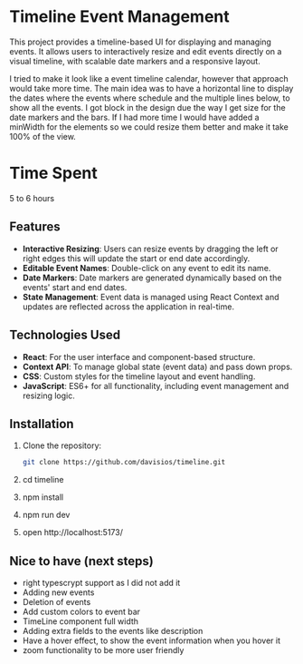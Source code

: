# Timeline Event Management

This project provides a timeline-based UI for displaying and managing events. It allows users to interactively resize and edit events directly on a visual timeline, with scalable date markers and a responsive layout.

I tried to make it look like a event timeline calendar, however that approach would take more time. The main idea was to have a horizontal line to display the dates where the events where schedule and the multiple lines below, to show all the events. I got block in the design due the way I get size for the date markers and the bars. If I had more time I would have added a minWidth for the elements so we could resize them better and make it take 100% of the view.

# Time Spent 

5 to 6 hours

## Features

- **Interactive Resizing**: Users can resize events by dragging the left or right edges this will update the start or end date accordingly.
- **Editable Event Names**: Double-click on any event to edit its name.
- **Date Markers**: Date markers are generated dynamically based on the events' start and end dates.
- **State Management**: Event data is managed using React Context and updates are reflected across the application in real-time.

## Technologies Used

- **React**: For the user interface and component-based structure.
- **Context API**: To manage global state (event data) and pass down props.
- **CSS**: Custom styles for the timeline layout and event handling.
- **JavaScript**: ES6+ for all functionality, including event management and resizing logic.

## Installation

1. Clone the repository:
   ```bash
   git clone https://github.com/davisios/timeline.git

2. cd timeline

3. npm install

4. npm run dev

5. open http://localhost:5173/ 

## Nice to have (next steps)
- right typescrypt support as I did not add it
- Adding new events
- Deletion of events
- Add custom colors to event bar
- TimeLine component full width
- Adding extra fields to the events like description
- Have a hover effect, to show the event information when you hover it
- zoom functionality to be more user friendly

